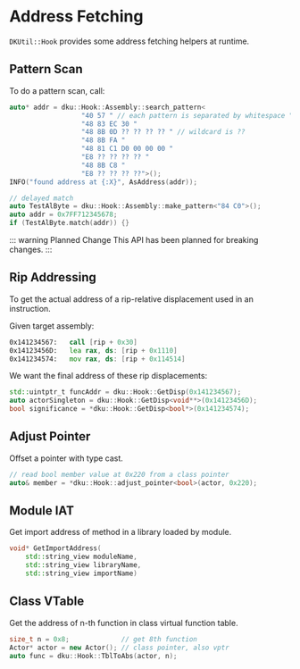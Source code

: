 # Address Fetching

`DKUtil::Hook` provides some address fetching helpers at runtime.

## Pattern Scan

To do a pattern scan, call:

```cpp
auto* addr = dku::Hook::Assembly::search_pattern<
				  "40 57 " // each pattern is separated by whitespace " "
				  "48 83 EC 30 "
				  "48 8B 0D ?? ?? ?? ?? " // wildcard is ??
				  "48 8B FA "
				  "48 81 C1 D0 00 00 00 "
				  "E8 ?? ?? ?? ?? "
				  "48 8B C8 "
				  "E8 ?? ?? ?? ??">();
INFO("found address at {:X}", AsAddress(addr));

// delayed match
auto TestAlByte = dku::Hook::Assembly::make_pattern<"84 C0">();
auto addr = 0x7FF712345678;
if (TestAlByte.match(addr)) {}
```

::: warning Planned Change
This API has been planned for breaking changes.
:::

## Rip Addressing

To get the actual address of a rip-relative displacement used in an instruction.  

Given target assembly:

```asm
0x141234567:   call [rip + 0x30]
0x14123456D:   lea rax, ds: [rip + 0x1110]
0x141234574:   mov rax, ds: [rip + 0x114514]
```

We want the final address of these rip displacements:

```cpp
std::uintptr_t funcAddr = dku::Hook::GetDisp(0x141234567);
auto actorSingleton = dku::Hook::GetDisp<void**>(0x14123456D);
bool significance = *dku::Hook::GetDisp<bool*>(0x141234574);
```

## Adjust Pointer

Offset a pointer with type cast.

```cpp
// read bool member value at 0x220 from a class pointer
auto& member = *dku::Hook::adjust_pointer<bool>(actor, 0x220);
```

## Module IAT

Get import address of method in a library loaded by module.

```cpp
void* GetImportAddress(
    std::string_view moduleName, 
    std::string_view libraryName, 
    std::string_view importName)
```

## Class VTable

Get the address of n-th function in class virtual function table.

```cpp
size_t n = 0x8;             // get 8th function
Actor* actor = new Actor(); // class pointer, also vptr
auto func = dku::Hook::TblToAbs(actor, n);
```
